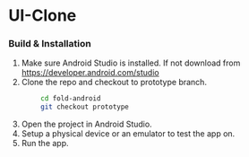 # UI-Clone

### Build & Installation
1. Make sure Android Studio is installed. If not download from https://developer.android.com/studio
2. Clone the repo and checkout to prototype branch.
```bash git clone https://github.com/devfolioco/fold-android.git
        cd fold-android
        git checkout prototype
 ```
3. Open the project in Android Studio.
4. Setup a physical device or an emulator to test the app on.
5. Run the app.